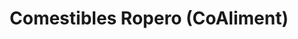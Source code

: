 ---
title: "Comestibles Ropero (CoAliment)"
url: /ripollet/comestibles-ropero-coaliment/
shop: supermercado
---
